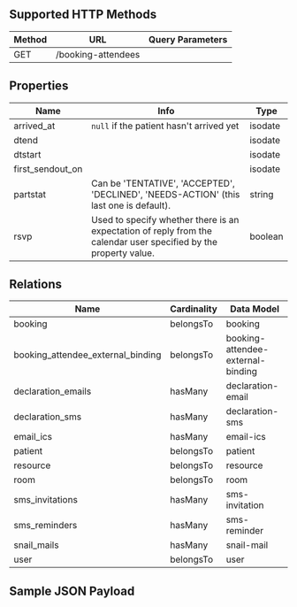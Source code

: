 ## Supported HTTP Methods
| Method | URL | Query Parameters |
| ------ | --- | ---------------- |
| GET | /booking-attendees |  |


## Properties
| Name | Info | Type |
| ---- | ---- | ---- |
| arrived_at | `null` if the patient hasn't arrived yet | isodate |
| dtend |  | isodate |
| dtstart |  | isodate |
| first_sendout_on |  | isodate |
| partstat | Can be 'TENTATIVE', 'ACCEPTED', 'DECLINED', 'NEEDS-ACTION' (this last one is default). | string |
| rsvp | Used to specify whether there is an expectation of reply from the calendar user specified by the property value. | boolean |


## Relations
| Name | Cardinality | Data Model |
| ---- | ----------- | ---------- |
| booking | belongsTo | booking |
| booking_attendee_external_binding | belongsTo | booking-attendee-external-binding |
| declaration_emails | hasMany | declaration-email |
| declaration_sms | hasMany | declaration-sms |
| email_ics | hasMany | email-ics |
| patient | belongsTo | patient |
| resource | belongsTo | resource |
| room | belongsTo | room |
| sms_invitations | hasMany | sms-invitation |
| sms_reminders | hasMany | sms-reminder |
| snail_mails | hasMany | snail-mail |
| user | belongsTo | user |


## Sample JSON Payload
```

```
